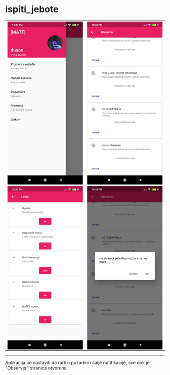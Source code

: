 # ispiti_jebote
|||
|---|---|
|<img src="https://github.com/duki/ispiti_jebote/blob/master/screenshots/1.jpg" alt="drawing" width="250" style="display:block"/>| <img src="https://github.com/duki/ispiti_jebote/blob/master/screenshots/2.jpg" alt="drawing" width="250" style="display:block"/>|
|<img src="https://github.com/duki/ispiti_jebote/blob/master/screenshots/3.jpg" alt="drawing" width="250" style="display:block"/>|<img src="https://github.com/duki/ispiti_jebote/blob/master/screenshots/4.jpg" alt="drawing" width="250" style="display:block"/>|

***

Aplikacija će nastaviti da radi u pozadini i šalje notifikacije, sve dok je "Observer" stranica  otvorena.
